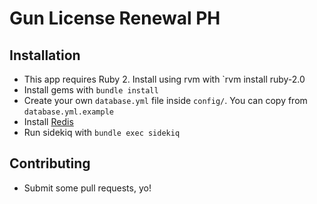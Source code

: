 Gun License Renewal PH
======================

Installation
------------

- This app requires Ruby 2. Install using rvm with `rvm install ruby-2.0
- Install gems with `bundle install`
- Create your own `database.yml` file inside `config/`. You can copy from `database.yml.example`
- Install [Redis](http://redis.io/)
- Run sidekiq with `bundle exec sidekiq`

Contributing
------------

- Submit some pull requests, yo!

